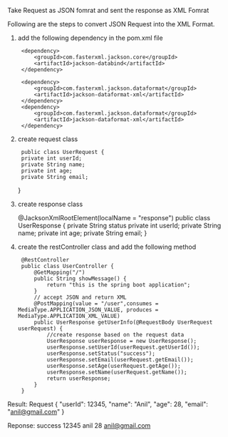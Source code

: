 Take Request as JSON fomrat and sent the response as XML Fomrat 

Following are the steps to convert JSON Request into the XML Format. 


1. add the following dependency in the pom.xml file
   <!-- Jackson Dependency for JSON -->
		<dependency>
			<groupId>com.fasterxml.jackson.core</groupId>
			<artifactId>jackson-databind</artifactId>
		</dependency>

		<dependency>
			<groupId>com.fasterxml.jackson.dataformat</groupId>
			<artifactId>jackson-dataformat-xml</artifactId>
		</dependency>
		<dependency>
			<groupId>com.fasterxml.jackson.dataformat</groupId>
			<artifactId>jackson-dataformat-xml</artifactId>
		</dependency>

2. create request class
   
	    public class UserRequest {
	    private int userId;
	    private String name;
	    private int age;
	    private String email;
	 } 

 3. create response class
    
	
   	  @JacksonXmlRootElement(localName = "response")
	  public class UserResponse {
	    private String status
	    private int userId;
	    private String name;
	    private int age;
	    private String email;
	  }



4. create the restController class and add the following method

		@RestController
		public class UserController {
		    @GetMapping("/")
		    public String showMessage() {
		        return "this is the spring boot application";
		    }
		    // accept JSON and return XML
		    @PostMapping(value = "/user",consumes = MediaType.APPLICATION_JSON_VALUE, produces = MediaType.APPLICATION_XML_VALUE)
		    public UserResponse getUserInfo(@RequestBody UserRequest userRequest) {
		        //create response based on the request data
		        UserResponse userResponse = new UserResponse();
		        userResponse.setUserId(userRequest.getUserId());
		        userResponse.setStatus("success");
		        userResponse.setEmail(userRequest.getEmail());
		        userResponse.setAge(userRequest.getAge());
		        userResponse.setName(userRequest.getName());
		        return userResponse;
		    }
		}

Result: 
	Request
	{
	  "userId": 12345,
	  "name": "Anil",
	  "age": 28,
	  "email": "anil@gmail.com"
	}

Reponse: 
	<response>
	    <status>success</status>
	    <userId>12345</userId>
	    <name>anil</name>
	    <age>28</age>
	    <email>anil@gmail.com</email>
	</response>


